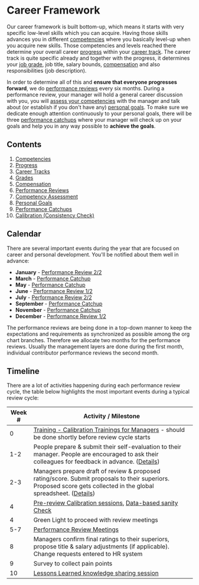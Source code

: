 # Career Framework

Our career framework is built bottom-up, which means it starts with very specific low-level skills which you can acquire. Having those skills advances you in different [competencies](competencies.md) where you basically level-up when you acquire new skills. Those competencies and levels reached there determine your overall career [progress](progress.md) within your [career track](career-tracks/readme.md). The career track is quite specific already and together with the progress, it determines your [job grade](grades.md), job title, salary bounds, [compensation](compensation.md) and also responsibilities (job description).

In order to determine all of this and **ensure that everyone progresses forward**, we do [performance reviews](performance-reviews.md) every six months. During a performance review, your manager will hold a general career discussion with you, you will [assess your competencies](competency-assessment.md) with the manager and talk about (or establish if you don't have any) [personal goals](personal-goals.md). To make sure we dedicate enough attention continuously to your personal goals, there will be three [performance catchups](performance-catchups) where your manager will check up on your goals and help you in any way possible to **achieve the goals**.

## Contents

1. [Competencies](competencies.md)
1. [Progress](progress.md)
1. [Career Tracks](career-tracks/readme.md)
1. [Grades](grades.md)
1. [Compensation](compensation.md)
1. [Performance Reviews](performance-reviews.md)
1. [Competency Assessment](competency-assessment.md)
1. [Personal Goals](personal-goals.md)
1. [Performance Catchups](performance-catchups.md)
1. [Calibration (Consistency Check)](calibration.md)

## Calendar

There are several important events during the year that are focused on career and personal development. You'll be notified about them well in advance:

- **January** - [Performance Review 2/2](performance-reviews.md)
- **March** - [Performance Catchup](performance-catchups.md)
- **May** - [Performance Catchup](performance-catchups.md)
- **June** - [Performance Review 1/2](performance-reviews.md)
- **July** - [Performance Review 2/2](performance-reviews.md)
- **September** - [Performance Catchup](performance-catchups.md)
- **November** - [Performance Catchup](performance-catchups.md)
- **December** - [Performance Review 1/2](performance-reviews.md)

The performance reviews are being done in a top-down manner to keep the expectations and requirements as synchronized as possible among the org chart branches. Therefore we allocate two months for the performance reviews. Usually the management layers are done during the first month, individual contributor performance reviews the second month.

## Timeline

There are a lot of activities happening during each performance review cycle, the table below highlights the most important events during a typical review cycle:

| Week # | Activity / Milestone |
| ------------- | ------------- |
| 0 | [Training - Calibration Trainings for Managers](calibration.md#training---calibration-training-for-managers) - should be done shortly before review cycle starts |
| 1-2 | People prepare & submit their self-evaluation to their manager. People are encouraged to ask their colleagues for feedback in advance. ([Details](calibration.md#pre-review-calibration))|
| 2-3 | Managers prepare draft of review & proposed rating/score. Submit proposals to their superiors. Proposed score gets collected in the global spreadsheet. ([Details](calibration.md#pre-review-calibration))|
| 4 | [Pre-review Calibration sessions](calibration.md#pre-review-calibration), [Data-based sanity Check](calibration.md#data-based-sanity-check) |
| 4 | Green Light to proceed with review meetings |
| 5-7 | [Performance Review Meetings](performance-reviews.md) |
| 8| Managers confirm final ratings to their superiors, propose title & salary adjustments (if applicable). Change requests entered to HR system |
| 9| Survey to collect pain points |
| 10| [Lessons Learned knowledge sharing session](calibration.md#lessons-learned) |

